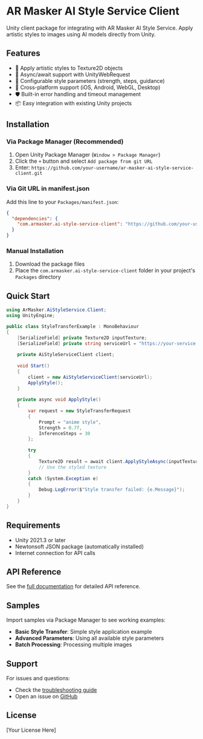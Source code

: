 # AR Masker AI Style Service Client

Unity client package for integrating with AR Masker AI Style Service. Apply artistic styles to images using AI models directly from Unity.

## Features

- 🎨 Apply artistic styles to Texture2D objects
- 🚀 Async/await support with UnityWebRequest
- 🔧 Configurable style parameters (strength, steps, guidance)
- 📱 Cross-platform support (iOS, Android, WebGL, Desktop)
- 🛡️ Built-in error handling and timeout management
- 📦 Easy integration with existing Unity projects

## Installation

### Via Package Manager (Recommended)

1. Open Unity Package Manager (`Window > Package Manager`)
2. Click the `+` button and select `Add package from git URL`
3. Enter: `https://github.com/your-username/ar-masker-ai-style-service-client.git`

### Via Git URL in manifest.json

Add this line to your `Packages/manifest.json`:

```json
{
  "dependencies": {
    "com.armasker.ai-style-service-client": "https://github.com/your-username/ar-masker-ai-style-service-client.git"
  }
}
```

### Manual Installation

1. Download the package files
2. Place the `com.armasker.ai-style-service-client` folder in your project's `Packages` directory

## Quick Start

```csharp
using ArMasker.AiStyleService.Client;
using UnityEngine;

public class StyleTransferExample : MonoBehaviour
{
    [SerializeField] private Texture2D inputTexture;
    [SerializeField] private string serviceUrl = "https://your-service.com";
    
    private AiStyleServiceClient client;
    
    void Start()
    {
        client = new AiStyleServiceClient(serviceUrl);
        ApplyStyle();
    }
    
    private async void ApplyStyle()
    {
        var request = new StyleTransferRequest
        {
            Prompt = "anime style",
            Strength = 0.7f,
            InferenceSteps = 30
        };
        
        try
        {
            Texture2D result = await client.ApplyStyleAsync(inputTexture, request);
            // Use the styled texture
        }
        catch (System.Exception e)
        {
            Debug.LogError($"Style transfer failed: {e.Message}");
        }
    }
}
```

## Requirements

- Unity 2021.3 or later
- Newtonsoft JSON package (automatically installed)
- Internet connection for API calls

## API Reference

See the [full documentation](Documentation~/api-reference.md) for detailed API reference.

## Samples

Import samples via Package Manager to see working examples:
- **Basic Style Transfer**: Simple style application example
- **Advanced Parameters**: Using all available style parameters
- **Batch Processing**: Processing multiple images

## Support

For issues and questions:
- Check the [troubleshooting guide](Documentation~/troubleshooting.md)
- Open an issue on [GitHub](https://github.com/your-username/ar-masker-ai-style-service-client/issues)

## License

[Your License Here] 